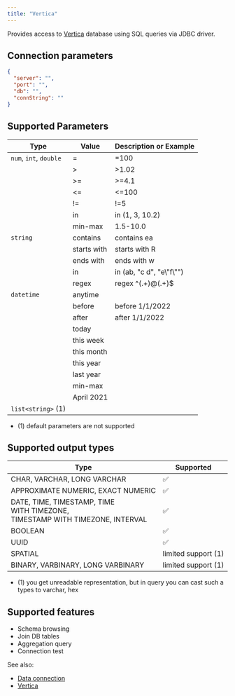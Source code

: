 ```yaml
---
title: "Vertica"
---
```


Provides access to [Vertica](https://www.vertica.com/overview/) database using
SQL queries via JDBC driver.

## Connection parameters

```json
{
  "server": "",
  "port": "",
  "db": "",
  "connString": ""
}
```

## Supported Parameters

| Type                   | Value       | Description or Example     |
|------------------------|-------------|----------------------------|
| `num`, `int`, `double` | =           | =100                       |
|                        | >           | >1.02                      |
|                        | >=          | >=4.1                      |
|                        | <=          | <=100                      |
|                        | !=          | !=5                        |
|                        | in          | in (1, 3, 10.2)            |
|                        | min-max     | 1.5-10.0                   |
| `string`               | contains    | contains ea                |
|                        | starts with | starts with R              |
|                        | ends with   | ends with w                |
|                        | in          | in (ab, "c d", "e\\"f\\"") |
|                        | regex       | regex ^(.+)@(.+)$          |
| `datetime`             | anytime     |                            |
|                        | before      | before 1/1/2022            |
|                        | after       | after 1/1/2022             |
|                        | today       |                            |
|                        | this week   |                            |
|                        | this month  |                            |
|                        | this year   |                            |
|                        | last year   |                            |
|                        | min-max     |                            |
|                        | April 2021  |                            |
| `list<string>` (1)     |             |                            |

* (1) default parameters are not supported

## Supported output types

| Type                                                                                   | Supported              |
|----------------------------------------------------------------------------------------|------------------------|
| CHAR, VARCHAR, LONG VARCHAR                                                            | :white_check_mark:     |
| APPROXIMATE NUMERIC, EXACT NUMERIC                                                     | :white_check_mark:     |
| DATE, TIME, TIMESTAMP, TIME <br/>WITH TIMEZONE, <br/>TIMESTAMP WITH TIMEZONE, INTERVAL | :white_check_mark:     |
| BOOLEAN                                                                                | :white_check_mark:     |
| UUID                                                                                   | :white_check_mark:     |
| SPATIAL                                                                                | limited support    (1) |
| BINARY, VARBINARY, LONG VARBINARY                                                      | limited support    (1) |

* (1) you get unreadable representation, but in query you can cast such a types to varchar, hex

## Supported features

* Schema browsing
* Join DB tables
* Aggregation query
* Connection test

See also:

* [Data connection](../../access.md#data-connection)
* [Vertica](https://www.vertica.com/overview/)

